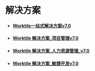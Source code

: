 # 解决方案

* #### [Worktile一站式解决方案v7.0](/file-store/Solutions/A-one-stop-solution.pdf) 

* #### [Worktile 解决方案_项目管理v7.0](/file-store/Solutions/Project-management-solutions.pdf)

* #### [Worktile 解决方案_人力资源管理_v7.0](/file-store/Solutions/Human-resource-management-solutions.pdf)

* #### [Worktile 解决方案_敏捷开发v7.0](/file-store/Solutions/Agile-Development-Solutions.pdf)